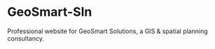 # GeoSmart-Sln
Professional website for GeoSmart Solutions, a GIS &amp; spatial planning consultancy.
